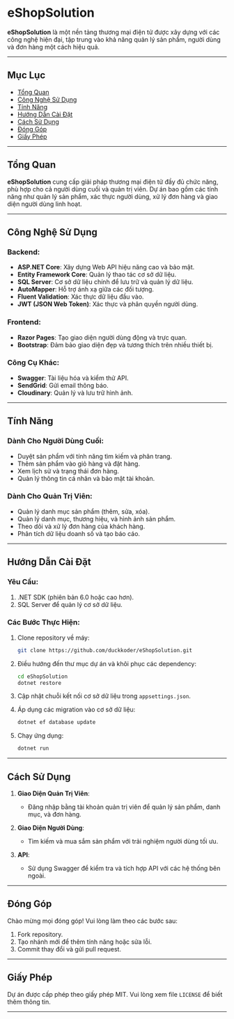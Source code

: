 
# eShopSolution

**eShopSolution** là một nền tảng thương mại điện tử được xây dựng với các công nghệ hiện đại, tập trung vào khả năng quản lý sản phẩm, người dùng và đơn hàng một cách hiệu quả.

---

## Mục Lục  
- [Tổng Quan](#tổng-quan)  
- [Công Nghệ Sử Dụng](#công-nghệ-sử-dụng)  
- [Tính Năng](#tính-năng)  
- [Hướng Dẫn Cài Đặt](#hướng-dẫn-cài-đặt)  
- [Cách Sử Dụng](#cách-sử-dụng)  
- [Đóng Góp](#đóng-góp)  
- [Giấy Phép](#giấy-phép)  

---

## Tổng Quan  

**eShopSolution** cung cấp giải pháp thương mại điện tử đầy đủ chức năng, phù hợp cho cả người dùng cuối và quản trị viên. Dự án bao gồm các tính năng như quản lý sản phẩm, xác thực người dùng, xử lý đơn hàng và giao diện người dùng linh hoạt.

---

## Công Nghệ Sử Dụng  

### Backend:  
- **ASP.NET Core**: Xây dựng Web API hiệu năng cao và bảo mật.  
- **Entity Framework Core**: Quản lý thao tác cơ sở dữ liệu.  
- **SQL Server**: Cơ sở dữ liệu chính để lưu trữ và quản lý dữ liệu.  
- **AutoMapper**: Hỗ trợ ánh xạ giữa các đối tượng.  
- **Fluent Validation**: Xác thực dữ liệu đầu vào.  
- **JWT (JSON Web Token)**: Xác thực và phân quyền người dùng.  

### Frontend:  
- **Razor Pages**: Tạo giao diện người dùng động và trực quan.  
- **Bootstrap**: Đảm bảo giao diện đẹp và tương thích trên nhiều thiết bị.  

### Công Cụ Khác:  
- **Swagger**: Tài liệu hóa và kiểm thử API.  
- **SendGrid**: Gửi email thông báo.  
- **Cloudinary**: Quản lý và lưu trữ hình ảnh.  

---

## Tính Năng  

### Dành Cho Người Dùng Cuối:  
- Duyệt sản phẩm với tính năng tìm kiếm và phân trang.  
- Thêm sản phẩm vào giỏ hàng và đặt hàng.  
- Xem lịch sử và trạng thái đơn hàng.  
- Quản lý thông tin cá nhân và bảo mật tài khoản.  

### Dành Cho Quản Trị Viên:  
- Quản lý danh mục sản phẩm (thêm, sửa, xóa).  
- Quản lý danh mục, thương hiệu, và hình ảnh sản phẩm.  
- Theo dõi và xử lý đơn hàng của khách hàng.  
- Phân tích dữ liệu doanh số và tạo báo cáo.  

---

## Hướng Dẫn Cài Đặt  

### Yêu Cầu:  
1. .NET SDK (phiên bản 6.0 hoặc cao hơn).  
2. SQL Server để quản lý cơ sở dữ liệu.  

### Các Bước Thực Hiện:  

1. Clone repository về máy:  
   ```bash  
   git clone https://github.com/duckkoder/eShopSolution.git  
   ```  

2. Điều hướng đến thư mục dự án và khôi phục các dependency:  
   ```bash  
   cd eShopSolution  
   dotnet restore  
   ```  

3. Cập nhật chuỗi kết nối cơ sở dữ liệu trong `appsettings.json`.  

4. Áp dụng các migration vào cơ sở dữ liệu:  
   ```bash  
   dotnet ef database update  
   ```  

5. Chạy ứng dụng:  
   ```bash  
   dotnet run  
   ```  

---

## Cách Sử Dụng  

1. **Giao Diện Quản Trị Viên**:  
   - Đăng nhập bằng tài khoản quản trị viên để quản lý sản phẩm, danh mục, và đơn hàng.  

2. **Giao Diện Người Dùng**:  
   - Tìm kiếm và mua sắm sản phẩm với trải nghiệm người dùng tối ưu.  

3. **API**:  
   - Sử dụng Swagger để kiểm tra và tích hợp API với các hệ thống bên ngoài.  

---

## Đóng Góp  

Chào mừng mọi đóng góp! Vui lòng làm theo các bước sau:  
1. Fork repository.  
2. Tạo nhánh mới để thêm tính năng hoặc sửa lỗi.  
3. Commit thay đổi và gửi pull request.  

---

## Giấy Phép  

Dự án được cấp phép theo giấy phép MIT. Vui lòng xem file `LICENSE` để biết thêm thông tin.  

---
